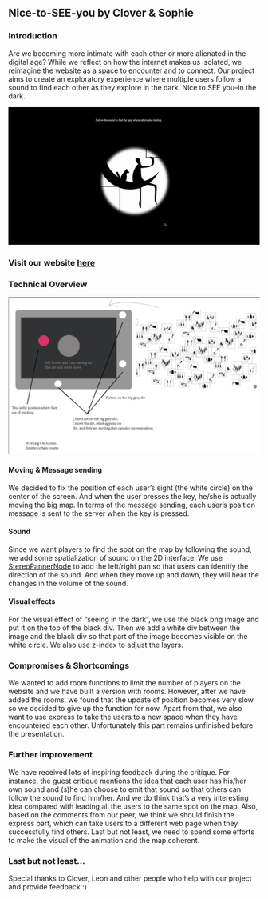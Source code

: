 ## Nice-to-SEE-you by Clover & Sophie
### Introduction
Are we becoming more intimate with each other or more alienated in the digital age? While we reflect on how the internet makes us isolated, we reimagine the website as a space to encounter and to connect. Our project aims to create an exploratory experience where multiple users follow a sound to find each other as they explore in the dark. Nice to SEE you–in the dark.

![demo](demo.gif)

### Visit our website [here](https://nice-to-see-youu.glitch.me/)

### Technical Overview
![tech](tech.png)
#### Moving & Message sending
We decided to fix the position of each user’s sight (the white circle) on the center of the screen. And when the user presses the key, he/she is actually moving the big map. In terms of the message sending, each user’s position message is sent to the server when the key is pressed.

#### Sound
Since we want players to find the spot on the map by following the sound, we add some spatialization of sound on the 2D interface. We use [StereoPannerNode](https://developer.mozilla.org/en-US/docs/Web/API/StereoPannerNode) to add the left/right pan so that users can identify the direction of the sound. And when they move up and down, they will hear the changes in the volume of the sound.

#### Visual effects
For the visual effect of “seeing in the dark”, we use the black png image and put it on the top of the black div. Then we add a white div between the image and the black div so that part of the image becomes visible on the white circle. We also use z-index to adjust the layers.

### Compromises & Shortcomings
We wanted to add room functions to limit the number of players on the website and we have built a version with rooms. However, after we have added the rooms, we found that the update of position becomes very slow so we decided to give up the function for now. Apart from that, we also want to use express to take the users to a new space when they have encountered each other. Unfortunately this part remains unfinished before the presentation.

### Further improvement
We have received lots of inspiring feedback during the critique. For instance, the guest critique mentions the idea that each user has his/her own sound and (s)he can choose to emit that sound so that others can follow the sound to find him/her. And we do think that’s a very interesting idea compared with leading all the users to the same spot on the map. Also, based on the comments from our peer, we think we should finish the express part, which can take users to a different web page when they successfully find others. Last but not least, we need to spend some efforts to make the visual of the animation and the map coherent.

### Last but not least...
Special thanks to Clover, Leon and other people who help with our project and provide feedback :)
